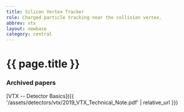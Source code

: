 ```yaml
---
title: Silicon Vertex Tracker
role: Charged particle tracking near the collision vertex.
abbrev: vtx
layout: newbase
category: central
---
```

# {{ page.title }}
### Archived papers
[VTX -- Detector Basics]({{ '/assets/detectors/vtx/2019_VTX_Technical_Note.pdf' | relative_url }})
